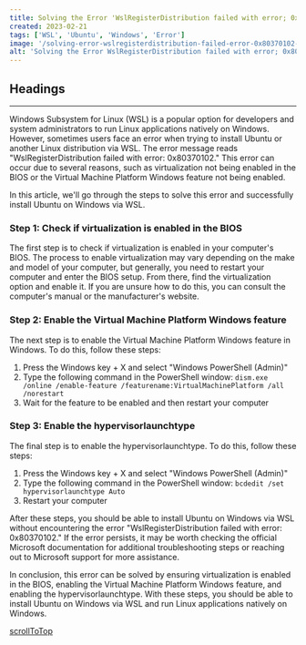 ```yaml
---
title: Solving the Error 'WslRegisterDistribution failed with error; 0x80370102' when Installing Ubuntu on Windows
created: 2023-02-21
tags: ['WSL', 'Ubuntu', 'Windows', 'Error']
image: '/solving-error-wslregisterdistribution-failed-error-0x80370102-installing-ubuntu-windows/image.png'
alt: 'Solving the Error WslRegisterDistribution failed with error; 0x80370102 when Installing Ubuntu on Windows'
---
```


## Headings
---

Windows Subsystem for Linux (WSL) is a popular option for developers and system administrators to run Linux applications natively on Windows. However, sometimes users face an error when trying to install Ubuntu or another Linux distribution via WSL. The error message reads "WslRegisterDistribution failed with error: 0x80370102." This error can occur due to several reasons, such as virtualization not being enabled in the BIOS or the Virtual Machine Platform Windows feature not being enabled.

In this article, we'll go through the steps to solve this error and successfully install Ubuntu on Windows via WSL.

### Step 1: Check if virtualization is enabled in the BIOS

The first step is to check if virtualization is enabled in your computer's BIOS. The process to enable virtualization may vary depending on the make and model of your computer, but generally, you need to restart your computer and enter the BIOS setup. From there, find the virtualization option and enable it. If you are unsure how to do this, you can consult the computer's manual or the manufacturer's website.

### Step 2: Enable the Virtual Machine Platform Windows feature

The next step is to enable the Virtual Machine Platform Windows feature in Windows. To do this, follow these steps:

1. Press the Windows key + X and select "Windows PowerShell (Admin)"
2. Type the following command in the PowerShell window: `dism.exe /online /enable-feature /featurename:VirtualMachinePlatform /all /norestart`
3. Wait for the feature to be enabled and then restart your computer

### Step 3: Enable the hypervisorlaunchtype

The final step is to enable the hypervisorlaunchtype. To do this, follow these steps:

1. Press the Windows key + X and select "Windows PowerShell (Admin)"
2. Type the following command in the PowerShell window: `bcdedit /set hypervisorlaunchtype Auto`
3. Restart your computer

After these steps, you should be able to install Ubuntu on Windows via WSL without encountering the error "WslRegisterDistribution failed with error: 0x80370102." If the error persists, it may be worth checking the official Microsoft documentation for additional troubleshooting steps or reaching out to Microsoft support for more assistance.

In conclusion, this error can be solved by ensuring virtualization is enabled in the BIOS, enabling the Virtual Machine Platform Windows feature, and enabling the hypervisorlaunchtype. With these steps, you should be able to install Ubuntu on Windows via WSL and run Linux applications natively on Windows.

[scrollToTop](#headings)
